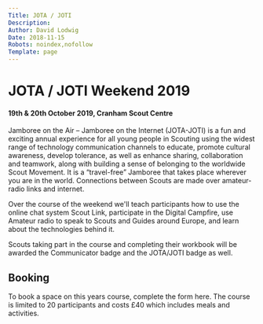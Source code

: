 ```yaml
---
Title: JOTA / JOTI
Description: 
Author: David Lodwig
Date: 2018-11-15
Robots: noindex,nofollow
Template: page
---
```


# JOTA / JOTI Weekend 2019
#### 19th & 20th October 2019, Cranham Scout Centre

Jamboree on the Air – Jamboree on the Internet (JOTA-JOTI) is a fun and exciting annual experience for all young people in Scouting using the widest range of technology communication channels to educate, promote cultural awareness, develop tolerance, as well as enhance sharing, collaboration and teamwork, along with building a sense of belonging to the worldwide Scout Movement. It is a “travel-free” Jamboree that takes place wherever you are in the world. Connections between Scouts are made over amateur-radio links and internet.

Over the course of the weekend we'll teach participants how to use the online chat system Scout Link, participate in the Digital Campfire, use Amateur radio to speak to Scouts and Guides around Europe, and learn about the technologies behind it. 

Scouts taking part in the course and completing their workbook will be awarded the Communicator badge and the JOTA/JOTI badge as well.

## Booking

To book a space on this years course, complete the form here. The course is limited to 20 participants and costs £40 which includes meals and activities. 

